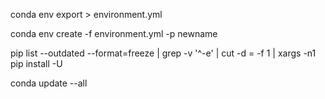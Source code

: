 <!-- export package info -->
conda env export > environment.yml


conda env create -f environment.yml -p newname


<!-- update all pip package -->
pip list --outdated --format=freeze | grep -v '^\-e' | cut -d = -f 1  | xargs -n1 pip install -U

<!-- update all conda package -->
conda update --all
